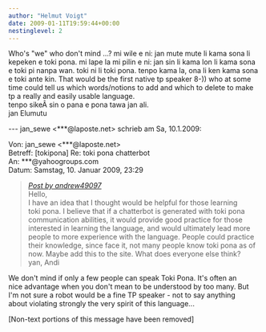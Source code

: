 ```yaml
---
author: "Helmut Voigt"
date: 2009-01-11T19:59:44+00:00
nestinglevel: 2
---
```

Who's "we" who don't mind ...? mi wile e ni: jan mute mute li kama sona li kepeken e toki pona. mi lape la mi pilin e ni: jan sin li kama lon li kama sona e toki pi nanpa wan. toki ni li toki pona. tenpo kama la, ona li ken kama sona e toki ante kin. That would be the first native tp speaker 8-)) who at some time could tell us which words/notions to add and which to delete to make tp a really and easily usable language.  
tenpo sikeÂ sin o pana e pona tawa jan ali.  
jan Elumutu  
  
  
\--- jan\_sewe <\*\*\*@laposte.net> schrieb am Sa, 10.1.2009:  
  
Von: jan\_sewe <\*\*\*@laposte.net>  
Betreff: \[tokipona\] Re: toki pona chatterbot  
An: \*\*\*@yahoogroups.com  
Datum: Samstag, 10. Januar 2009, 23:29  

> [_Post by andrew49097_](/QjoEURMC/toki-pona-chatterbot#post1)  
> Hello,  
> I have an idea that I thought would be helpful for those learning  
> toki pona. I believe that if a chatterbot is generated with toki pona  
> communication abilities, it would provide good practice for those  
> interested in learning the language, and would ultimately lead more  
> people to more experience with the language. People could practice  
> their knowledge, since face it, not many people know toki pona as of  
> now. Maybe add this to the site. What does everyone else think?  
> yan, Andi  
> 

We don't mind if only a few people can speak Toki Pona. It's often an  
nice advantage when you don't mean to be understood by too many. But  
I'm not sure a robot would be a fine TP speaker - not to say anything  
about violating strongly the very spirit of this language...  
  
  
  
  
  
  
  
  
  
  
  
  
  
  
  
  
  
  
\[Non-text portions of this message have been removed\]